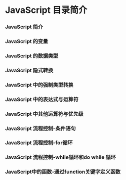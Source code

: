 # JavaScript 目录简介

### JavaScript 简介
### JavaScript 的变量
### JavaScript 的数据类型
### JavaScript 隐式转换
### JavaScript 中的强制类型转换

### JavaScript 中的表达式与运算符
### JavaScript 中其他运算符与优先级
### JavaScript 流程控制-条件语句
### JavaScript 流程控制-for循环
### JavaScript 流程控制-while循环和do while 循环
### JavaScript中的函数-通过function关键字定义函数
